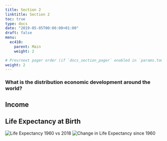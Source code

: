 ```yaml
---
title: Section 2
linktitle: Section 2
toc: true
type: docs
date: "2019-05-05T00:00:00+01:00"
draft: false
menu:
  ec410:
    parent: Main
    weight: 2

# Prev/next pager order (if `docs_section_pager` enabled in `params.toml`)
weight: 2
---
```


### What is the distribution economic development around the world?

## Income 

## Life Expectancy at Birth
![Life Expectancy 1960 vs 2018](/img/life_1960_to_2018.png)
![Change in Life Expectancy since 1960](/img/ch_ife_1960_to_2018.png)